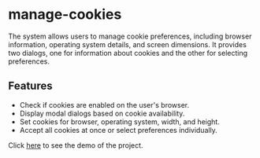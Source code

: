 # manage-cookies

The system allows users to manage cookie preferences, including browser information, operating system details, and screen dimensions.
It provides two dialogs, one for information about cookies and the other for selecting preferences.

## Features

- Check if cookies are enabled on the user's browser.
- Display modal dialogs based on cookie availability.
- Set cookies for browser, operating system, width, and height.
- Accept all cookies at once or select preferences individually.

Click [here]() to see the demo of the project.
